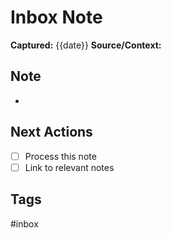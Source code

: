 # Inbox Note

**Captured:** {{date}}
**Source/Context:** 

## Note
- 

## Next Actions
- [ ] Process this note
- [ ] Link to relevant notes

## Tags
#inbox